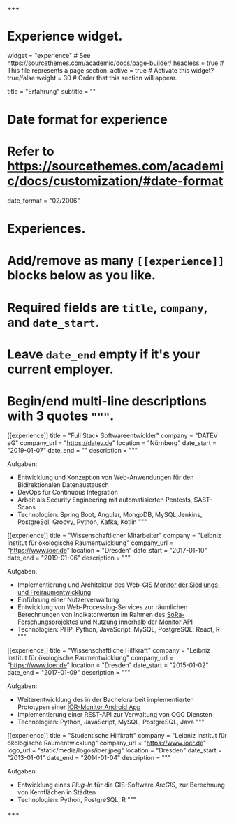 +++
# Experience widget.
widget = "experience"  # See https://sourcethemes.com/academic/docs/page-builder/
headless = true  # This file represents a page section.
active = true  # Activate this widget? true/false
weight = 30  # Order that this section will appear.

title = "Erfahrung"
subtitle = ""

# Date format for experience
#   Refer to https://sourcethemes.com/academic/docs/customization/#date-format
date_format = "02/2006"

# Experiences.
#   Add/remove as many `[[experience]]` blocks below as you like.
#   Required fields are `title`, `company`, and `date_start`.
#   Leave `date_end` empty if it's your current employer.
#   Begin/end multi-line descriptions with 3 quotes `"""`.

[[experience]]
  title = "Full Stack Softwareentwickler"
  company = "DATEV eG"
  company_url = "https://datev.de"
  location = "Nürnberg"
  date_start = "2019-01-07"
  date_end = ""
  description = """
  
  Aufgaben: 

  * Entwicklung und Konzeption von Web-Anwendungen für den Bidirektionalen Datenaustausch
  * DevOps für Continuous Integration
  * Arbeit als Security Engineering mit automatisierten Pentests, SAST-Scans
  * Technologien: Spring Boot, Angular, MongoDB, MySQL,Jenkins, PostgreSql, Groovy, Python, Kafka, Kotlin
  """

[[experience]]
  title = "Wissenschaftlicher Mitarbeiter"
  company = "Leibniz Institut für ökologische Raumentwicklung"
  company_url = "https://www.ioer.de"
  location = "Dresden"
  date_start = "2017-01-10"
  date_end = "2019-01-06"
  description = """
  
  Aufgaben:

  * Implementierung und Architektur des Web-GIS <a href="/project/ioermonitor/">Monitor der Siedlungs- und Freiraumentwicklung</a>
  * Einführung einer Nutzerverwaltung
  * Entwicklung von Web-Processing-Services zur räumlichen Berechnungen von Indikatorwerten im Rahmen des <a href="http://sora-projekt.de/">SoRa-Forschungsprojektes</a> und Nutzung innerhalb der <a href="https://github.com/LorenMucha/Monitor-API">Monitor API</a>
  * Technologien: PHP, Python, JavaScript, MySQL, PostgreSQL, React, R
  """

[[experience]]
  title = "Wissenschaftliche Hilfkraft"
  company = "Leibniz Institut für ökologische Raumentwicklung"
  company_url = "https://www.ioer.de"
  location = "Dresden"
  date_start = "2015-01-02"
  date_end = "2017-01-09"
  description = """
  
  Aufgaben:

  * Weiterentwicklung des in der Bachelorarbeit implementierten Prototypen einer <a href="https://github.com/LorenMucha/IOER-Monitor-App"/>IÖR-Monitor Android App</a>
  * Implementierung einer REST-API zur Verwaltung von OGC Diensten
  * Technologien: Python, JavaScript, MySQL, PostgreSQL, Java
  """

[[experience]]
  title = "Studentische Hilfkraft"
  company = "Leibniz Institut für ökologische Raumentwicklung"
  company_url = "https://www.ioer.de"
  logo_url = "static/media/logos/ioer.jpeg"
  location = "Dresden"
  date_start = "2013-01-01"
  date_end = "2014-01-04"
  description = """
  
  Aufgaben:

  * Entwicklung eines _Plug-In_ für die GIS-Software _ArcGIS_, zur Berechnung von Kernflächen in Städten
  * Technologien: Python, PostgreSQL, R
  """
  
+++